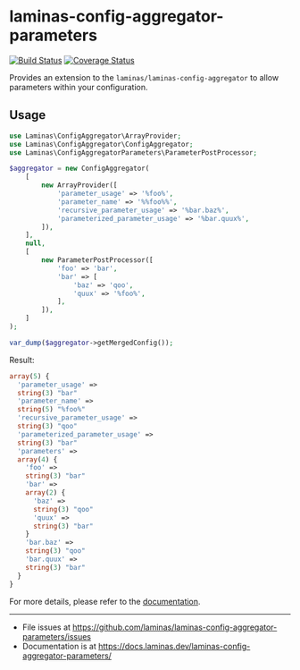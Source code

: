 # laminas-config-aggregator-parameters

[![Build Status](https://travis-ci.com/laminas/laminas-config-aggregator-parameters.svg?branch=master)](https://travis-ci.com/laminas/laminas-config-aggregator-parameters)
[![Coverage Status](https://coveralls.io/repos/github/laminas/laminas-config-aggregator-parameters/badge.svg?branch=master)](https://coveralls.io/github/laminas/laminas-config-aggregator-parameters?branch=master)

Provides an extension to the `laminas/laminas-config-aggregator` to allow parameters within your configuration.
 
## Usage

```php
use Laminas\ConfigAggregator\ArrayProvider;
use Laminas\ConfigAggregator\ConfigAggregator;
use Laminas\ConfigAggregatorParameters\ParameterPostProcessor;

$aggregator = new ConfigAggregator(
    [
        new ArrayProvider([
            'parameter_usage' => '%foo%',
            'parameter_name' => '%%foo%%',
            'recursive_parameter_usage' => '%bar.baz%',
            'parameterized_parameter_usage' => '%bar.quux%',
        ]),
    ],
    null,
    [
        new ParameterPostProcessor([
            'foo' => 'bar',
            'bar' => [
                'baz' => 'qoo',
                'quux' => '%foo%', 
            ],
        ]),
    ]
);

var_dump($aggregator->getMergedConfig());
```

Result:

```php
array(5) {
  'parameter_usage' =>
  string(3) "bar"
  'parameter_name' =>
  string(5) "%foo%"
  'recursive_parameter_usage' =>
  string(3) "qoo"
  'parameterized_parameter_usage' =>
  string(3) "bar"
  'parameters' =>
  array(4) {
    'foo' =>
    string(3) "bar"
    'bar' =>
    array(2) {
      'baz' =>
      string(3) "qoo"
      'quux' =>
      string(3) "bar"
    }
    'bar.baz' =>
    string(3) "qoo"
    'bar.quux' =>
    string(3) "bar"
  }
}
```

For more details, please refer to the [documentation](https://docs.laminas.dev/laminas-config-aggregator-parameters/).

-----

- File issues at https://github.com/laminas/laminas-config-aggregator-parameters/issues
- Documentation is at https://docs.laminas.dev/laminas-config-aggregator-parameters/
